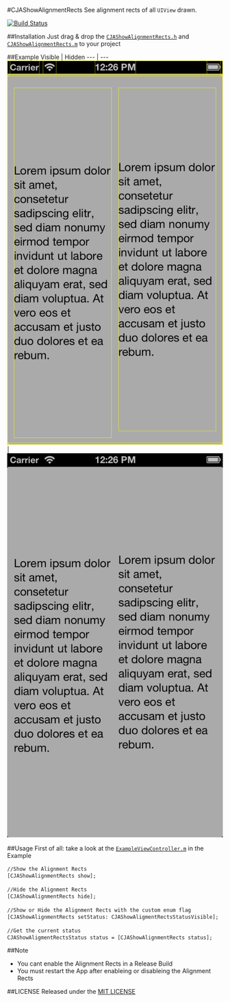 #CJAShowAlignmentRects
See alignment rects of all `UIView` drawn.

[![Build Status](https://travis-ci.org/carlj/CJAShowAlignmentRects.png?branch=master)](https://travis-ci.org/carlj/CJAShowAlignmentRects)

##Installation
Just drag & drop the [`CJAShowAlignmentRects.h`](CJAShowAlignmentRects/CJAShowAlignmentRects.h) and [`CJAShowAlignmentRects.m`](CJAShowAlignmentRects/CJAShowAlignmentRects.m) to your project

##Example
 Visible | Hidden
--- | ---
![Screenshot](screenshot_visible.png) | ![Screenshot](screenshot_hidden.png)

##Usage
First of all: take a look at the [`ExampleViewController.m`](Example/Classes/ExampleViewController.m) in the Example

``` objc
//Show the Alignment Rects
[CJAShowAlignmentRects show];

//Hide the Alignment Rects
[CJAShowAlignmentRects hide];

//Show or Hide the Alignment Rects with the custom enum flag
[CJAShowAlignmentRects setStatus: CJAShowAligmentRectsStatusVisible];

//Get the current status
CJAShowAligmentRectsStatus status = [CJAShowAlignmentRects status];
```

##Note
* You cant enable the Alignment Rects in a Release Build 
* You must restart the App after enableing or disableing the Alignment Rects

##LICENSE
Released under the [MIT LICENSE](LICENSE)